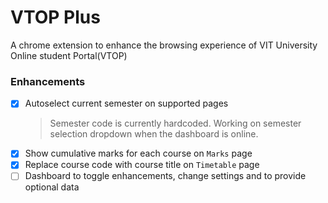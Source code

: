 # VTOP Plus
A chrome extension to enhance the browsing experience of VIT University Online student Portal(VTOP) 

### Enhancements
- [x] Autoselect current semester on supported pages  
  >Semester code is currently hardcoded. Working on semester selection dropdown when the dashboard is online.
- [x] Show cumulative marks for each course on `Marks` page
- [x] Replace course code with course title on `Timetable` page
- [ ] Dashboard to toggle enhancements, change settings and to provide optional data
